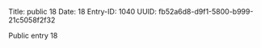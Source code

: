 Title: public 18
Date: 18
Entry-ID: 1040
UUID: fb52a6d8-d9f1-5800-b999-21c5058f2f32

Public entry 18
